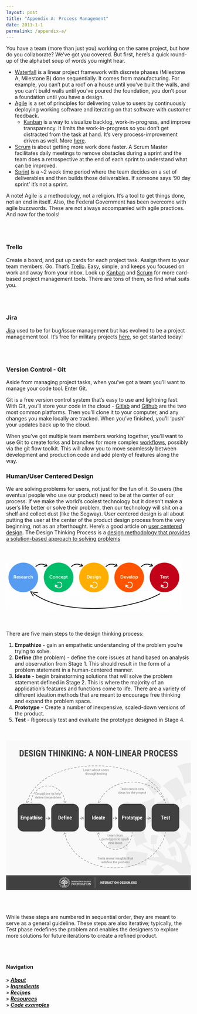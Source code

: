 ```yaml
---
layout: post
title: "Appendix A: Process Management"
date: 2011-1-1
permalink: /appendix-a/
---
```

You have a team (more than just you) working on the same project, but how do you collaborate? We’ve got you covered. But first, here’s a quick round-up of the alphabet soup of words you might hear.

- [Waterfall](https://www.simplilearn.com/waterfall-vs-agile-vs-devops-article) is a linear project framework with discrete phases (Milestone A, Milestone B) done sequentially. It comes from manufacturing. For example, you can’t put a roof on a house until you’ve built the walls, and you can’t build walls until you’ve poured the foundation, you don’t pour a foundation until you have a design.
- [Agile](https://www.simplilearn.com/waterfall-vs-agile-vs-devops-article) is a set of principles for delivering value to users by continuously deploying working software and iterating on that software with customer feedback.
    - [Kanban](https://www.youtube.com/watch?v=iVaFVa7HYj4) is a way to visualize backlog, work-in-progress, and improve transparency. It limits the work-in-progress so you don’t get distracted from the task at hand. It’s very process-improvement driven as well. More [here](https://kanbanize.com/kanban-resources/getting-started/what-is-kanban).
- [Scrum](https://scrumguides.org/scrum-guide.html) is about getting more work done faster. A Scrum Master facilitates daily meetings to remove obstacles during a sprint and the team does a retrospective at the end of each sprint to understand what can be improved.
- [Sprint](https://www.atlassian.com/agile/scrum/sprints) is a ~2 week time period where the team decides on a set of deliverables and then builds those deliverables. If someone says ‘90 day sprint’ it’s not a sprint.

A note! Agile is a methodology, not a religion. It’s a tool to get things done, not an end in itself. Also, the Federal Government has been overcome with agile buzzwords. These are not always accompanied with agile practices. And now for the tools!

<br><br>
### Trello
Create a board, and put up cards for each project task. Assign them to your team members. Go. That’s [Trello](https://trello.com/en-US). Easy, simple, and keeps you focused on work and away from your inbox. Look up [Kanban](https://www.atlassian.com/agile/kanban) and [Scrum](https://www.atlassian.com/agile/kanban) for more card-based project management tools. There are tons of them, so find what suits you.

<br><br>
### Jira
[Jira](https://www.atlassian.com/software/jira) used to be for bug/issue management but has evolved to be a project management tool. It’s free for military projects [here](https://www.di2e.net/ ), so get started today!

<br><br>
### Version Control - Git
Aside from managing project tasks, when you’ve got a team you’ll want to manage your code tool. Enter Git.

Git is a free version control system that’s easy to use and lightning fast. With Git, you’ll store your code in the cloud - [Gitlab](https://gitlab.com/) and [Github](https://github.com/) are the two most common platforms. Then you’ll clone it to your computer, and any changes you make locally are tracked. When you’ve finished, you’ll ‘push’ your updates back up to the cloud.

When you’ve got multiple team members working together, you’ll want to use Git to create forks and branches for more complex [workflows](https://www.atlassian.com/git/tutorials/comparing-workflows), possibly via the git flow toolkit. This will allow you to move seamlessly between development and production code and add plenty of features along the way.


### Human/User Centered Design
We are solving problems for users, not just for the fun of it. So users (the eventual people who use our product) need to be at the center of our process. If we make the world’s coolest technology but it doesn’t make a user’s life better or solve their problem, then our technology will shit on a shelf and collect dust (like the Segway). User centered design is all about putting the user at the center of the product design process from the very beginning, not as an afterthought. Here’s a good article on [user centered design](https://www.interaction-design.org/literature/topics/user-centered-design).
The Design Thinking Process is a [design methodology that provides a solution-based approach to solving problems](https://www.interaction-design.org/literature/article/5-stages-in-the-design-thinking-process)

<br><br>
![User Centered Design](/assets/appendix_c/user_centered_design_process.png)

<br><br>
There are five main steps to the design thinking process:
1. **Empathize** - gain an empathetic understanding of the problem you’re trying to solve.
2. **Define** (the problem) - define the core issues at hand based on analysis and observation from Stage 1. This should result in the form of a problem statement in a human-centered manner.
3. **Ideate** - begin brainstorming solutions that will solve the problem statement defined in Stage 2. This is where the majority of an application’s features and functions come to life.  There are a variety of different ideation methods that are meant to encourage free thinking and expand the problem space.
4. **Prototype** - Create a number of inexpensive, scaled-down versions of the product.
5. **Test** - Rigorously test and evaluate the prototype designed in Stage 4.

<br><br>
![Design Thinking](/assets/appendix_c/design_thinking_5_steps.jpg)

<br><br>


While these steps are numbered in sequential order, they are meant to serve as a general guideline. These steps are also iterative; typically, the Test phase redefines the problem and enables the designers to explore more solutions for future iterations to create a refined product.

<br><br>

#### Navigation
» **[_About_](/about)**<br>
» **[_Ingredients_](/ingredients)**<br>
» **[_Recipes_](/recipes)**<br>
» **[_Resources_](/resources)**<br>
» **[_Code examples_](/examples)**<br>
